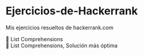 # Ejercicios-de-Hackerrank

Mis ejercicios resueltos de hackerrank.com

:large_orange_diamond: List Comprehensions  
:large_orange_diamond: List Comprehensions, Solución más óptima
